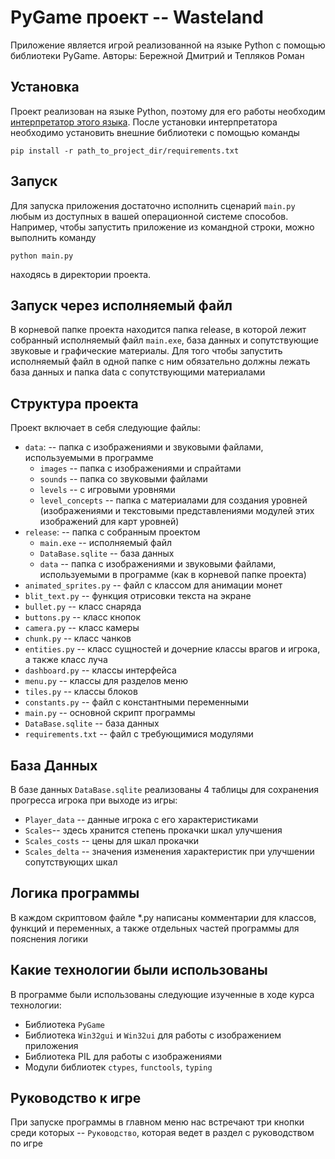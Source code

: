 # PyGame проект -- Wasteland
Приложение является игрой реализованной на языке Python с помощью 
библиотеки PyGame. Авторы: Бережной Дмитрий и Тепляков Роман

## Установка

Проект реализован на языке Python, поэтому для его работы необходим
[интерпретатор этого языка](https://www.python.org/downloads/). После установки
интерпретатора необходимо установить внешние библиотеки с помощью команды

`pip install -r path_to_project_dir/requirements.txt`

## Запуск

Для запуска приложения достаточно исполнить сценарий `main.py` любым из
доступных в вашей операционной системе способов. Например, чтобы запустить
приложение из командной строки, можно выполнить команду

`python main.py`

находясь в директории проекта.

## Запуск через исполняемый файл
В корневой папке проекта находится папка release, в которой лежит собранный 
исполняемый файл `main.exe`, база данных и сопутствующие звуковые и графические 
материалы. Для того чтобы запустить исполняемый файл в одной папке с ним 
обязательно должны лежать база данных и папка data с сопутствующими материалами

## Структура проекта

Проект включает в себя следующие файлы:
* `data`: -- папка с изображениями и звуковыми файлами, используемыми в программе
  * `images` -- папка с изображениями и спрайтами
  * `sounds` -- папка со звуковыми файлами
  * `levels` -- с игровыми уровнями
  * `level_concepts` -- папка с материалами для создания уровней (изображениями 
    и текстовыми представлениями модулей этих изображений для карт уровней)
* `release`: -- папка с собранным проектом
  * `main.exe` -- исполняемый файл
  * `DataBase.sqlite` -- база данных
  * `data` -- папка с изображениями и звуковыми файлами, используемыми в 
    программе (как в корневой папке проекта)
* `animated_sprites.py` -- файл с классом для анимации монет
* `blit_text.py` -- функция отрисовки текста на экране
* `bullet.py` -- класс снаряда
* `buttons.py` -- класс кнопок
* `camera.py` -- класс камеры
* `chunk.py` -- класс чанков
* `entities.py` -- класс сущностей и дочерние классы врагов и игрока, а также 
  класс луча
* `dashboard.py` -- классы интерфейса
* `menu.py` -- классы для разделов меню
* `tiles.py` -- классы блоков
* `constants.py` -- файл с константными переменными
* `main.py` -- основной скрипт программы
* `DataBase.sqlite` -- база данных
* `requirements.txt` -- файл с требующимися модулями

## База Данных
В базе данных `DataBase.sqlite` реализованы 4 таблицы для сохранения 
прогресса игрока при выходе из игры:
* `Player_data` -- данные игрока с его характеристиками
* `Scales`-- здесь хранится степень прокачки шкал улучшения
* `Scales_costs` -- цены для шкал прокачки
* `Scales_delta` -- значения изменения характеристик при улучшении 
  сопутствующих шкал

## Логика программы
В каждом скриптовом файле *.py написаны комментарии для классов, функций и 
переменных, а также отдельных частей программы для пояснения логики

## Какие технологии были использованы
В программе были использованы следующие изученные в ходе курса технологии:
* Библиотека `PyGame`
* Библиотека `Win32gui` и `Win32ui` для работы с изображением приложения
* Библиотека PIL для работы с изображениями
* Модули библиотек `ctypes`, `functools`, `typing`

## Руководство к игре
При запуске программы в главном меню нас встречают три кнопки среди которых 
 -- `Руководство`, которая ведет в раздел с 
руководством по игре